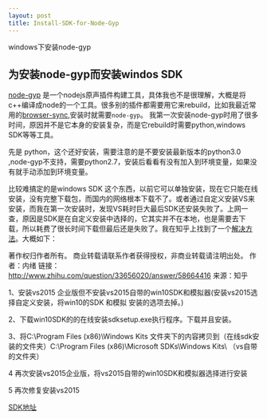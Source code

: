 ```yaml
---
layout: post
title: Install-SDK-for-Node-Gyp
---
```

windows下安装node-gyp
<!-- more -->

## 为安装node-gyp而安装windos SDK

[node-gyp](https://github.com/nodejs/node-gyp) 是一个nodejs原声插件构建工具，具体我也不是很理解，大概是将c++编译成node的一个工具。很多别的插件都需要用它来rebuild，比如我最近常用的[browser-sync](https://github.com/browsersync/browser-sync),安装时就需要`node-gyp`。
我第一次安装node-gyp时用了很多时间，原因并不是它本身的安装复杂，而是它rebuild时需要python,windows SDK等等工具。

先是 python，这个还好安装，需要注意的是不要安装最新版本的python3.0 ,node-gyp不支持，需要python2.7，安装后看看有没有加入到环境变量，如果没有就手动添加到环境变量。

比较难搞定的是windows SDK 这个东西，以前它可以单独安装，现在它只能在线安装，没有完整下载包，而国内的网络根本下载不了。或者通过自定义安装VS来安装，而我在第一次安装时，发现VS耗时巨大最后SDK还安装失败了。上网一查，原因是SDK是在自定义安装中选择的，它其实并不在本地，也是需要去下载，所以耗费了很长时间下载但最后还是失败了。我在知乎上找到了一个[解决方法](http://www.zhihu.com/question/33656020)。大概如下：
    
著作权归作者所有。
商业转载请联系作者获得授权，非商业转载请注明出处。
作者：内绪
链接：http://www.zhihu.com/question/33656020/answer/58664416
来源：知乎

1、安装vs2015 企业版但不安装vs2015自带的win10SDK和模拟器(安装vs2015选择自定义安装，将win10的SDK 和模拟 安装的选项去掉。)

2、下载win10SDK的的在线安装sdksetup.exe执行程序。下载并且安装。

3、将C:\Program Files (x86)\Windows Kits 文件夹下的内容拷贝到（在线sdk安装的文件夹）C:\Program Files (x86)\Microsoft SDKs\Windows Kits\ （vs自带的文件夹）

4 再次安装vs2015企业版，将vs2015自带的win10SDK和模拟器选择进行安装

5 再次修复安装vs2015

[SDK地址](http://pan.baidu.com/s/1fmSMy)
